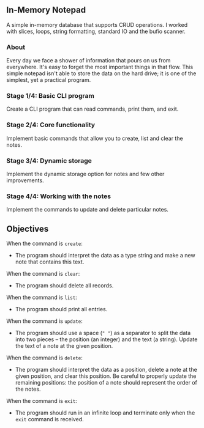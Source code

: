 ## In-Memory Notepad
A simple in-memory database that supports CRUD operations. I worked with slices, loops, string formatting, standard IO and the bufio scanner.
### About
Every day we face a shower of information that pours on us from everywhere. It's easy to forget the most important things in that flow. This simple notepad isn't able to store the data on the hard drive; it is one of the simplest, yet a practical program.
### Stage 1/4: Basic CLI program
Create a CLI program that can read commands, print them, and exit.
### Stage 2/4: Core functionality
Implement basic commands that allow you to create, list and clear the notes.
### Stage 3/4: Dynamic storage
Implement the dynamic storage option for notes and few other improvements.
### Stage 4/4: Working with the notes
Implement the commands to update and delete particular notes.
## Objectives
When the command is `create`:

* The program should interpret the data as a type string and make a new note that contains this text.

When the command is `clear`:

* The program should delete all records.

When the command is `list`:

* The program should print all entries.

When the command is `update`:

* The program should use a space (`" "`) as a separator to split the data into two pieces – the position (an integer) and the text (a string). Update the text of a note at the given position.

When the command is `delete`:

* The program should interpret the data as a position, delete a note at the given position, and clear this position. Be careful to properly update the remaining positions: the position of a note should represent the order of the notes.

When the command is `exit`:

* The program should run in an infinite loop and terminate only when the `exit` command is received.
